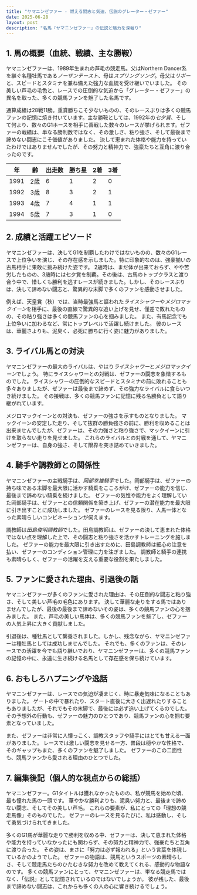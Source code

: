 ```yaml
---
title: "ヤマニンゼファー - 燃える闘志と気迫、伝説のグレーター・ゼファー"
date: 2025-06-28
layout: post
description: "名馬『ヤマニンゼファー』の伝説と魅力を深堀り"
---
```


## 1. 馬の概要（血統、戦績、主な勝鞍）

ヤマニンゼファーは、1989年生まれの芦毛の競走馬。父はNorthern Dancer系を継ぐ名種牡馬である*ノーザンテースト*、母は*スプリングソング*。母父は*リボー*と、スピードとスタミナを兼ね備えた強力な血統を受け継いでいました。  その美しい芦毛の毛色と、レースでの圧倒的な気迫から「グレーター・ゼファー」の異名を取った、多くの競馬ファンを魅了した名馬です。

通算成績は28戦11勝。重賞勝ちこそ少ないものの、そのレースぶりは多くの競馬ファンの記憶に焼き付いています。主な勝鞍としては、1992年の*七夕賞*、そして何より、数々のG1ホースを相手に善戦した数々のレースが挙げられます。ゼファーの戦績は、単なる勝利数ではなく、その激しさ、粘り強さ、そして最後まで諦めない闘志にこそ価値がありました。  決して恵まれた体格や能力を持っていたわけではありませんでしたが、その努力と精神力で、強豪たちと互角に渡り合ったのです。

| 年 | 齢 | 出走数 | 勝ち星 | 2着 | 3着 |
|---|---|---|---|---|---|
| 1991 | 2歳 | 6 | 1 | 2 | 0 |
| 1992 | 3歳 | 8 | 3 | 2 | 1 |
| 1993 | 4歳 | 7 | 4 | 1 | 1 |
| 1994 | 5歳 | 7 | 3 | 1 | 0 |


## 2. 成績と活躍エピソード

ヤマニンゼファーは、決してG1を制覇したわけではないものの、数々のG1レースで上位争いを演じ、その存在感を示しました。特に印象的なのは、強豪揃いの古馬相手に果敢に挑み続けた姿です。  2歳時は、まだ体が出来ておらず、やや苦労したものの、3歳時には七夕賞を制覇。その後は、古馬のトップクラスと渡り合う中で、惜しくも勝利を逃すレースが続きました。しかし、そのレースぶりは、決して諦めない闘志と、驚異的な末脚で多くのファンを感動させました。

例えば、天皇賞（秋）では、当時最強馬と謳われた*ライスシャワー*や*メジロマックイーン*を相手に、最後の直線で驚異的な追い上げを見せ、僅差で敗れたものの、その粘り強さは多くの競馬ファンの心を掴みました。  また、有馬記念でも上位争いに加わるなど、常にトップレベルで活躍し続けました。  彼のレースは、華麗さよりも、泥臭く、必死に勝ちに行く姿に魅力がありました。


## 3. ライバル馬との対決

ヤマニンゼファーの最大のライバルは、やはり*ライスシャワー*と*メジロマックイーン*でしょう。  特にライスシャワーとの対戦は、ゼファーの闘志を象徴するものでした。  ライスシャワーの圧倒的なスピードとスタミナの前に敗れることも多々ありましたが、ゼファーは最後まで諦めず、その強力なライバルに食らいつき続けました。  その接戦は、多くの競馬ファンに記憶に残る名勝負として語り継がれています。

メジロマックイーンとの対決も、ゼファーの強さを示すものとなりました。  マックイーンの安定した走り、そして抜群の勝負強さの前に、勝利を収めることは出来ませんでしたが、ゼファーは、その力強さと粘り強さで、マックイーンに引けを取らない走りを見せました。  これらのライバルとの対戦を通して、ヤマニンゼファーは、自身の強さ、そして限界を突き詰めていきました。


## 4. 騎手や調教師との関係性

ヤマニンゼファーの主戦騎手は、*岡部幸雄騎手*でした。岡部騎手は、ゼファーの持ち味である末脚を最大限に活かす騎乗をこころがけ、ゼファーの能力を信じ、最後まで諦めない騎乗を続けました。  ゼファーの気性や能力をよく理解していた岡部騎手は、ゼファーとの信頼関係を築き上げ、ゼファーの潜在能力を最大限に引き出すことに成功しました。  ゼファーのレースを見る限り、人馬一体となった素晴らしいコンビネーションが伺えます。

調教師は*田島俊明調教師*でした。田島調教師は、ゼファーの決して恵まれた体格ではない点を理解した上で、その闘志と粘り強さを活かすトレーニングを施しました。  ゼファーの能力を最大限に引き出すために、田島調教師は細心の注意を払い、ゼファーのコンディション管理に力を注ぎました。  調教師と騎手の連携も素晴らしく、ゼファーの活躍を支える重要な役割を果たしました。


## 5. ファンに愛された理由、引退後の話

ヤマニンゼファーが多くのファンに愛された理由は、その圧倒的な闘志と粘り強さ、そして美しい芦毛の毛色にあります。  決して華麗な走りをする馬ではありませんでしたが、最後の最後まで諦めないその姿は、多くの競馬ファンの心を掴みました。  また、芦毛の美しい馬体は、多くの競馬ファンを魅了し、ゼファーの人気上昇に大きく貢献しました。

引退後は、種牡馬として繋養されました。しかし、残念ながら、ヤマニンゼファーは種牡馬としては成功しませんでした。  それでも、多くのファンは、そのレースでの活躍を今でも語り継いでおり、ヤマニンゼファーは、多くの競馬ファンの記憶の中に、永遠に生き続ける名馬として存在感を保ち続けています。


## 6. おもしろハプニングや逸話

ヤマニンゼファーは、レースでの気迫が凄まじく、時に暴走気味になることもありました。  ゲートの中で暴れたり、スタート直後に大きく出遅れたりすることもありましたが、それでもその末脚で、最後には必ず追い上げてくるのでした。  その予想外の行動も、ゼファーの魅力のひとつであり、競馬ファンの心を掴む要素となっていました。

また、ゼファーは非常に人懐っこく、調教スタッフや騎手にはとても甘える一面がありました。  レースでは激しい闘志を見せる一方、普段は穏やかな性格で、そのギャップもまた、多くのファンを魅了しました。  ゼファーのこの二面性も、競馬ファンから愛される理由のひとつでした。


## 7. 編集後記（個人的な視点からの総括）

ヤマニンゼファー。G1タイトルは獲れなかったものの、私が競馬を始めた頃、最も憧れた馬の一頭です。  華やかな勝利よりも、泥臭い努力と、最後まで諦めない闘志、そしてその美しい芦毛。  これらの要素が、私にとっての「理想の競走馬像」そのものでした。  ゼファーのレースを見るたびに、私は感動し、そして勇気づけられてきました。

多くのG1馬が華麗な走りで勝利を収める中、ゼファーは、決して恵まれた体格や能力を持っていなかったにも関わらず、その努力と精神力で、強豪たちと互角に渡り合った。  その姿は、まさに「努力は必ず報われる」という言葉を体現しているかのようでした。  ゼファーの物語は、競馬というスポーツの素晴らしさ、そして競走馬たちのひたむきな努力を改めて教えてくれる、感動的な物語なのです。  多くの競馬ファンにとって、ヤマニンゼファーは、単なる競走馬ではなく、「伝説」として記憶されているのではないでしょうか。  彼が残した、最後まで諦めない闘志は、これからも多くの人の心に響き続けるでしょう。
